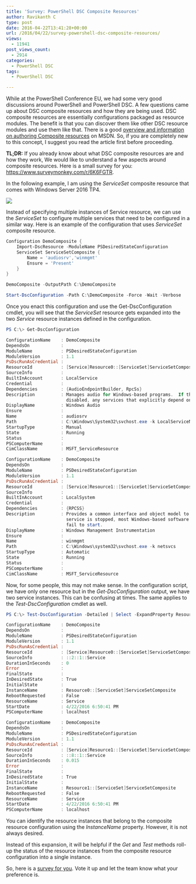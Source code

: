```yaml
---
title: 'Survey: PowerShell DSC Composite Resources'
author: Ravikanth C
type: post
date: 2016-04-22T13:41:28+00:00
url: /2016/04/22/survey-powershell-dsc-composite-resources/
views:
  - 11941
post_views_count:
  - 2914
categories:
  - PowerShell DSC
tags:
  - PowerShell DSC

---
```

While at the PowerShell Conference EU, we had some very good discussions around PowerShell and PowerShell DSC. A few questions came up about DSC composite resources and how they are being used. DSC composite resources are essentially configurations packaged as resource modules. The benefit is that you can discover them like other DSC resource modules and use them like that. There is a good [overview and information on authoring Composite resources][1] on MSDN. So, if you are completely new to this concept, I suggest you read the article first before proceeding.

**TL;DR:** If you already know about what DSC composite resources are and how they work, We would like to understand a few aspects around composite resources. Here is a small survey for you: <https://www.surveymonkey.com/r/6K6FGTR>.

In the following example, I am using the _ServiceSet_ composite resource that comes with Windows Server 2016 TP4.

![](/images/sur1.png)

Instead of specifying multiple instances of Service resource, we can use the _ServiceSet_ to configure multiple services that need to be configured in a similar way. Here is an example of the configuration that uses _ServiceSet_ composite resource.

```powershell
Configuration DemoComposite {
    Import-DscResource -ModuleName PSDesiredStateConfiguration
    ServiceSet ServiceSetComposite {
        Name = 'audiosrv','winmgmt'
        Ensure = 'Present'
    }
}

DemoComposite -OutputPath C:\DemoComposite

Start-DscConfiguration -Path C:\DemoComposite -Force -Wait -Verbose
```

Once you enact this configuration and use the Get-DscConfiguration cmdlet, you will see that the _ServiceSet_ resource gets expanded into the two _Service_ resource instances defined in the configuration.

```powershell
PS C:\> Get-DscConfiguration

ConfigurationName    : DemoComposite
DependsOn            : 
ModuleName           : PSDesiredStateConfiguration
ModuleVersion        : 1.1
PsDscRunAsCredential : 
ResourceId           : [Service]Resource0::[ServiceSet]ServiceSetComposite
SourceInfo           : 
BuiltInAccount       : LocalService
Credential           : 
Dependencies         : {AudioEndpointBuilder, RpcSs}
Description          : Manages audio for Windows-based programs.  If this service is stopped, audio devices and effects will not function properly.  If this service is 
                       disabled, any services that explicitly depend on it will fail to start
DisplayName          : Windows Audio
Ensure               : 
Name                 : audiosrv
Path                 : C:\Windows\System32\svchost.exe -k LocalServiceNetworkRestricted
StartupType          : Manual
State                : Running
Status               : 
PSComputerName       : 
CimClassName         : MSFT_ServiceResource

ConfigurationName    : DemoComposite
DependsOn            : 
ModuleName           : PSDesiredStateConfiguration
ModuleVersion        : 1.1
PsDscRunAsCredential : 
ResourceId           : [Service]Resource1::[ServiceSet]ServiceSetComposite
SourceInfo           : 
BuiltInAccount       : LocalSystem
Credential           : 
Dependencies         : {RPCSS}
Description          : Provides a common interface and object model to access management information about operating system, devices, applications and services. If this 
                       service is stopped, most Windows-based software will not function properly. If this service is disabled, any services that explicitly depend on it will 
                       fail to start.
DisplayName          : Windows Management Instrumentation
Ensure               : 
Name                 : winmgmt
Path                 : C:\Windows\system32\svchost.exe -k netsvcs
StartupType          : Automatic
State                : Running
Status               : 
PSComputerName       : 
CimClassName         : MSFT_ServiceResource
```

Now, for some people, this may not make sense. In the configuration script, we have only one resource but in the _Get-DscConfiguration_ output, we have two service instances. This can be confusing at times. The same applies to the _Test-DscConfiguration_ cmdlet as well.

```powershell
PS C:\> Test-DscConfiguration -Detailed | Select -ExpandProperty ResourcesInDesiredState

ConfigurationName    : DemoComposite
DependsOn            : 
ModuleName           : PSDesiredStateConfiguration
ModuleVersion        : 1.1
PsDscRunAsCredential : 
ResourceId           : [Service]Resource0::[ServiceSet]ServiceSetComposite
SourceInfo           : ::2::1::Service
DurationInSeconds    : 0
Error                : 
FinalState           : 
InDesiredState       : True
InitialState         : 
InstanceName         : Resource0::[ServiceSet]ServiceSetComposite
RebootRequested      : False
ResourceName         : Service
StartDate            : 4/22/2016 6:50:41 PM
PSComputerName       : localhost

ConfigurationName    : DemoComposite
DependsOn            : 
ModuleName           : PSDesiredStateConfiguration
ModuleVersion        : 1.1
PsDscRunAsCredential : 
ResourceId           : [Service]Resource1::[ServiceSet]ServiceSetComposite
SourceInfo           : ::8::1::Service
DurationInSeconds    : 0.015
Error                : 
FinalState           : 
InDesiredState       : True
InitialState         : 
InstanceName         : Resource1::[ServiceSet]ServiceSetComposite
RebootRequested      : False
ResourceName         : Service
StartDate            : 4/22/2016 6:50:41 PM
PSComputerName       : localhost
```

You can identify the resource instances that belong to the composite resource configuration using the _InstanceName_ property. However, it is not always desired.

Instead of this expansion, it will be helpful if the _Get_ and _Test_ methods roll-up the status of the resource instances from the composite resource configuration into a single instance.

So, here is a [survey for you][2]. Vote it up and let the team know what your preference is.

[1]: https://msdn.microsoft.com/en-us/powershell/dsc/authoringresourcecomposite
[2]: https://www.surveymonkey.com/r/6K6FGTR
